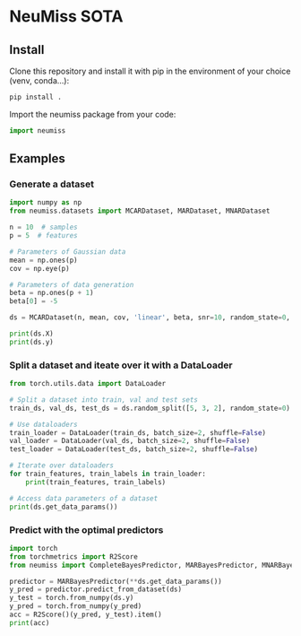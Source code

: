 # NeuMiss SOTA

## Install
Clone this repository and install it with pip in the environment of your choice (venv, conda...):
```bash
pip install .
```

Import the neumiss package from your code:

```python
import neumiss
```

## Examples

### Generate a dataset

```python
import numpy as np
from neumiss.datasets import MCARDataset, MARDataset, MNARDataset

n = 10  # samples
p = 5  # features

# Parameters of Gaussian data
mean = np.ones(p)
cov = np.eye(p)

# Parameters of data generation
beta = np.ones(p + 1)
beta[0] = -5

ds = MCARDataset(n, mean, cov, 'linear', beta, snr=10, random_state=0, missing_rate=0.5)

print(ds.X)
print(ds.y)
```

### Split a dataset and iteate over it with a DataLoader

```python
from torch.utils.data import DataLoader

# Split a dataset into train, val and test sets
train_ds, val_ds, test_ds = ds.random_split([5, 3, 2], random_state=0)

# Use dataloaders
train_loader = DataLoader(train_ds, batch_size=2, shuffle=False)
val_loader = DataLoader(val_ds, batch_size=2, shuffle=False)
test_loader = DataLoader(test_ds, batch_size=2, shuffle=False)

# Iterate over dataloaders
for train_features, train_labels in train_loader:
    print(train_features, train_labels)

# Access data parameters of a dataset
print(ds.get_data_params())
```

### Predict with the optimal predictors

```python
import torch
from torchmetrics import R2Score
from neumiss import CompleteBayesPredictor, MARBayesPredictor, MNARBayesPredictor

predictor = MARBayesPredictor(**ds.get_data_params())
y_pred = predictor.predict_from_dataset(ds)
y_test = torch.from_numpy(ds.y)
y_pred = torch.from_numpy(y_pred)
acc = R2Score()(y_pred, y_test).item()
print(acc)
```
